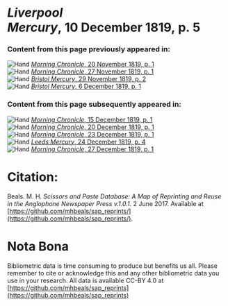 # *Liverpool Mercury*, 10 December 1819, p. 5  
  
### Content from this page previously appeared in:  
![Hand](http://scissorsandpaste.net/wp-content/uploads/2017/06/smallhandpointer.png) [*Morning Chronicle*, 20 November 1819, p. 1](https://mhbeals.github.io/sap_html/Morning-Chronicle/Morning-Chronicle-20-November-1819-p-1)  
![Hand](http://scissorsandpaste.net/wp-content/uploads/2017/06/smallhandpointer.png) [*Morning Chronicle*, 27 November 1819, p. 1](https://mhbeals.github.io/sap_html/Morning-Chronicle/Morning-Chronicle-27-November-1819-p-1)  
![Hand](http://scissorsandpaste.net/wp-content/uploads/2017/06/smallhandpointer.png) [*Bristol Mercury*, 29 November 1819, p. 2](https://mhbeals.github.io/sap_html/Bristol-Mercury/Bristol-Mercury-29-November-1819-p-2)  
![Hand](http://scissorsandpaste.net/wp-content/uploads/2017/06/smallhandpointer.png) [*Bristol Mercury*, 6 December 1819, p. 1](https://mhbeals.github.io/sap_html/Bristol-Mercury/Bristol-Mercury-6-December-1819-p-1)  
  
### Content from this page subsequently appeared in:  
![Hand](http://scissorsandpaste.net/wp-content/uploads/2017/06/smallhandpointer.png) [*Morning Chronicle*, 15 December 1819, p. 1](https://mhbeals.github.io/sap_html/Morning-Chronicle/Morning-Chronicle-15-December-1819-p-1)  
![Hand](http://scissorsandpaste.net/wp-content/uploads/2017/06/smallhandpointer.png) [*Morning Chronicle*, 20 December 1819, p. 1](https://mhbeals.github.io/sap_html/Morning-Chronicle/Morning-Chronicle-20-December-1819-p-1)  
![Hand](http://scissorsandpaste.net/wp-content/uploads/2017/06/smallhandpointer.png) [*Morning Chronicle*, 23 December 1819, p. 1](https://mhbeals.github.io/sap_html/Morning-Chronicle/Morning-Chronicle-23-December-1819-p-1)  
![Hand](http://scissorsandpaste.net/wp-content/uploads/2017/06/smallhandpointer.png) [*Leeds Mercury*, 24 December 1819, p. 4](https://mhbeals.github.io/sap_html/Leeds-Mercury/Leeds-Mercury-24-December-1819-p-4)  
![Hand](http://scissorsandpaste.net/wp-content/uploads/2017/06/smallhandpointer.png) [*Morning Chronicle*, 27 December 1819, p. 1](https://mhbeals.github.io/sap_html/Morning-Chronicle/Morning-Chronicle-27-December-1819-p-1)  


# Citation: 

Beals. M. H. *Scissors and Paste Database: A Map of Reprinting and Reuse in the Anglophone Newspaper Press v.1.0.1.* 2 June 2017. Available at [https://github.com/mhbeals/sap_reprints/](https://github.com/mhbeals/sap_reprints/). 

# Nota Bona

Bibliometric data is time consuming to produce but benefits us all. Please remember to cite or acknowledge this and any other bibliometric data you use in your research. All data is available CC-BY 4.0 at [https://github.com/mhbeals/sap_reprints](https://github.com/mhbeals/sap_reprints)